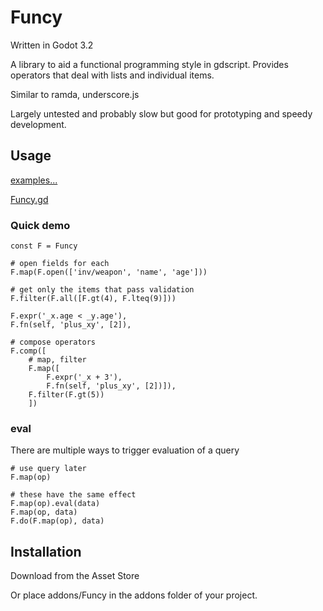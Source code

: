 # Funcy

Written in Godot 3.2

A library to aid a functional programming style in gdscript. 
Provides operators that deal with lists and individual items.

Similar to ramda, underscore.js

Largely untested and probably slow but good for prototyping and speedy development.

## Usage

[examples...](../main/examples)

[Funcy.gd](../main/addons/funcy/Funcy.gd)

### Quick demo
```gdScript
const F = Funcy

# open fields for each
F.map(F.open(['inv/weapon', 'name', 'age']))

# get only the items that pass validation
F.filter(F.all([F.gt(4), F.lteq(9)]))

F.expr('_x.age < _y.age'), 
F.fn(self, 'plus_xy', [2]), 

# compose operators
F.comp([
    # map, filter
    F.map([
        F.expr('_x + 3'),
        F.fn(self, 'plus_xy', [2])]),
    F.filter(F.gt(5))
    ])
```

### eval
There are multiple ways to trigger evaluation of a query

```gdScript
# use query later
F.map(op)

# these have the same effect
F.map(op).eval(data)
F.map(op, data)
F.do(F.map(op), data)
```

## Installation

Download from the Asset Store

Or place addons/Funcy in the addons folder of your project.